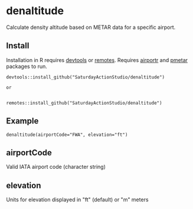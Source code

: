 # denaltitude
Calculate density altitude based on METAR data for a specific airport.

## Install
Installation in R requires <a href="https://cran.r-project.org/package=devtools">devtools</a> or <a href="https://cran.r-project.org/package=remotes">remotes</a>. Requires <a href="https://cran.r-project.org/package=airportr">airportr</a> and <a href="https://cran.r-project.org/package=pmetar">pmetar</a> packages to run.
```
devtools::install_github("SaturdayActionStudio/denaltitude")

or


remotes::install_github("SaturdayActionStudio/denaltitude")
```

## Example
```
denaltitude(airportCode="FWA", elevation="ft")
```

## airportCode
Valid IATA airport code (character string)

## elevation
Units for elevation displayed in "ft" (default) or "m" meters
